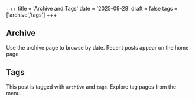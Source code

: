 +++
title = 'Archive and Tags'
date = '2025-09-28'
draft = false
tags = ['archive','tags']
+++

## Archive

Use the archive page to browse by date. Recent posts appear on the home page.

## Tags

This post is tagged with `archive` and `tags`. Explore tag pages from the menu.


